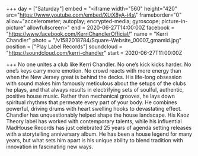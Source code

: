+++
day = ["Saturday"]
embed = "<iframe width=\"560\" height=\"420\" src=\"https://www.youtube.com/embed/XLtX8yA-i4s\" frameborder=\"0\" allow=\"accelerometer; autoplay; encrypted-media; gyroscope; picture-in-picture\" allowfullscreen></iframe>"
end = 2020-06-27T14:00:00Z
facebook = "https://www.facebook.com/KerriChandlerOfficial/"
name = "Kerri Chandler"
photo = "/v1582018784/Square-Website_00007_gmamld.jpg"
position = ["Play Label Records"]
soundcloud = "https://soundcloud.com/kerri-chandler"
start = 2020-06-27T11:00:00Z

+++
No one unites a club like Kerri Chandler. No one’s kick kicks harder. No one’s keys carry more emotion. No crowd reacts with more energy than when the New Jersey great is behind the decks. His life-long obsession with sound makes him famously meticulous about the setups of the clubs he plays, and that always results in electrifying sets of soulful, authentic, positive house music. Rather than mechanical grooves, he lays down spiritual rhythms that permeate every part of your body. He combines powerful, driving drums with heart swelling hooks to devastating effect. Chandler has unquestionably helped shape the house landscape. His Kaoz Theory label has worked with contemporary talents, while his influential MadHouse Records has just celebrated 25 years of agenda setting releases with a storytelling anniversary album. He has been a house legend for many years, but what sets him apart is his unique ability to blend tradition with innovation in fascinating new ways.